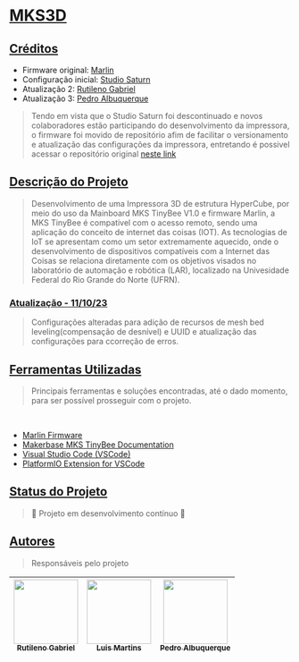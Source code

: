 <h1 align="left">
    <a href="https://github.com/StudioSaturn/MKS3D">MKS3D</a>
</h1>

<h2 align="left">
    <a href="https://github.com/NeptUser/Rhianna-MKS3D">Créditos</a>
</h2>

- Firmware original: [Marlin](https://marlinfw.org/docs/basics/introduction.html)
- Configuração inicial: [Studio Saturn](https://github.com/StudioSaturn)
- Atualização 2: [Rutileno Gabriel](https://github.com/BigLeno)
- Atualização 3: [Pedro Albuquerque](https://github.com/NeptUser)

> Tendo em vista que o Studio Saturn foi descontinuado e novos colaboradores estão participando do desenvolvimento da impressora, o firmware foi movido de repositório afim de facilitar o versionamento e atualização das configurações da impressora, entretando é possivel acessar o repositório original [neste link](https://github.com/StudioSaturn/MKS3D)

<h2 align="left">
    <a href="https://github.com/NeptUser/Rhianna-MKS3D">Descrição do Projeto</a>
</h2>

>Desenvolvimento de uma Impressora 3D de estrutura HyperCube, por meio do uso da Mainboard MKS TinyBee V1.0 e firmware Marlin, a MKS TinyBee é compativel com o acesso remoto, sendo uma aplicação do conceito de internet das coisas (IOT). As tecnologias de IoT se apresentam como um setor extremamente aquecido, onde o desenvolvimento de dispositivos compatíveis com a Internet das Coisas se relaciona diretamente com os objetivos visados no laboratório de automação e robótica (LAR), localizado na Univesidade Federal do Rio Grande do Norte (UFRN).

<h3 align="left">
    <a href="https://github.com/NeptUser/Rhianna-MKS3D">Atualização - 11/10/23</a>
</h3>

> Configurações alteradas para adição de recursos de mesh bed leveling(compensação de desnível) e UUID e atualização das configurações para ccorreção de erros.

<h2 align="left">
    <a href="https://github.com/NeptUser/Rhianna-MKS3D">Ferramentas Utilizadas</a>
</h2>


 >Principais ferramentas e soluções encontradas, até o dado momento, para ser possível prosseguir com o projeto.

  <br>
    
- [Marlin Firmware](https://marlinfw.org/docs/basics/introduction.html)
- [Makerbase MKS TinyBee Documentation](https://github.com/makerbase-mks/MKS-TinyBee)
- [Visual Studio Code (VSCode)](https://code.visualstudio.com/)
- [PlatformIO Extension for VSCode](https://platformio.org/)


<h2 align="left">
    <a href="https://github.com/NeptUser/Rhianna-MKS3D">Status do Projeto</a>
</h2>

 
>🚧   Projeto em desenvolvimento contínuo  🚧


<h2 align="left">
    <a href="https://github.com/NeptUser/Rhianna-MKS3D">Autores</a>
</h2>

>Responsáveis pelo projeto

| [<img src="https://avatars.githubusercontent.com/u/92885893?v=4" width=115><br><sub>Rutileno Gabriel</sub>](https://github.com/BigLeno) | [<img src="https://avatars.githubusercontent.com/u/25187825?v=4" width=115><br><sub>Luis Martins</sub>](https://github.com/luissssmartins) | [<img src="https://avatars.githubusercontent.com/u/73067899?v=4" width=115><br><sub>Pedro Albuquerque</sub>](https://github.com/NeptUser) |
| :---: | :---: | :---: |
